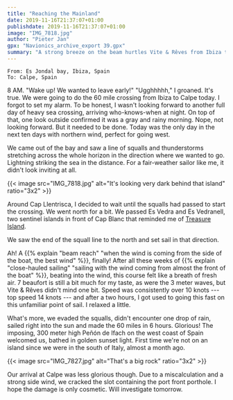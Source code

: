 ```yaml
---
title: "Reaching the Mainland"
date: 2019-11-16T21:37:07+01:00
publishdate: 2019-11-16T21:37:07+01:00
image: "IMG_7818.jpg"
author: "Pieter Jan"
gpx: "Navionics_archive_export 39.gpx"
summary: "A strong breeze on the beam hurtles Vite & Rêves from Ibiza to Calpe."
---
```


`From: Es Jondal bay, Ibiza, Spain`<br/>
`To: Calpe, Spain`

8 AM. "Wake up! We wanted to leave early!" "Ugghhhhh," I groaned. It's true. We were going to do the 60 mile crossing from Ibiza to Calpe today. I forgot to set my alarm. To be honest, I wasn't looking forward to another full day of heavy sea crossing, arriving who-knows-when at night. On top of that, one look outside confirmed it was a gray and rainy morning. Nope, not looking forward. But it needed to be done. Today was the only day in the next ten days with northern wind, perfect for going west.

We came out of the bay and saw a line of squalls and thunderstorms stretching across the whole horizon in the direction where we wanted to go. Lightning striking the sea in the distance. For a fair-weather sailor like me, it didn't look inviting at all.

{{< image src="IMG_7818.jpg" alt="It's looking very dark behind that island" ratio="3x2" >}}

Around Cap Llentrisca, I decided to wait until the squalls had passed to start the crossing. We went north for a bit. We passed Es Vedra and Es Vedranell, two sentinel islands in front of Cap Blanc that reminded me of [Treasure Island](https://www.gutenberg.org/ebooks/120).

We saw the end of the squall line to the north and set sail in that direction.

Ah! A {{% explain "beam reach" "when the wind is coming from the side of the boat, the best wind" %}}, finally! After all these weeks of {{% explain "close-hauled sailing" "sailing with the wind coming from almost the front of the boat" %}}, beating into the wind, this course felt like a breath of fresh air. 7 beaufort is still a bit much for my taste, as were the 3 meter waves, but Vite & Rêves didn't mind one bit. Speed was consistently over 10 knots --- top speed 14 knots --- and after a two hours, I got used to going this fast on this unfamiliar point of sail. I relaxed a little.

What's more, we evaded the squalls, didn't encounter one drop of rain, sailed right into the sun and made the 60 miles in 6 hours. Glorious! The imposing, 300 meter high Peñón de Ifach on the west coast of Spain welcomed us, bathed in golden sunset light. First time we're not on an island since we were in the south of Italy, almost a month ago.

{{< image src="IMG_7827.jpg" alt="That's a big rock" ratio="3x2" >}}

Our arrival at Calpe was less glorious though. Due to a miscalculation and a strong side wind, we cracked the slot containing the port front porthole. I hope the damage is only cosmetic. Will investigate tomorrow.

